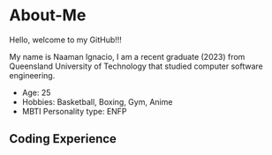 # About-Me

Hello, welcome to my GitHub!!! 

My name is Naaman Ignacio, I am a recent graduate (2023) from Queensland University of Technology that studied computer software engineering.

* Age: 25
* Hobbies: Basketball, Boxing, Gym, Anime
* MBTI Personality type: ENFP

## Coding Experience


